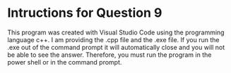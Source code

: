 # Intructions for Question 9

This program was created with Visual Studio Code using the programming language c++. I am providing the .cpp file and the .exe file. If you run the .exe out of the command prompt it will automatically close and you will not be able to see the answer. Therefore, you must run the program in the power shell or in the command prompt. 
